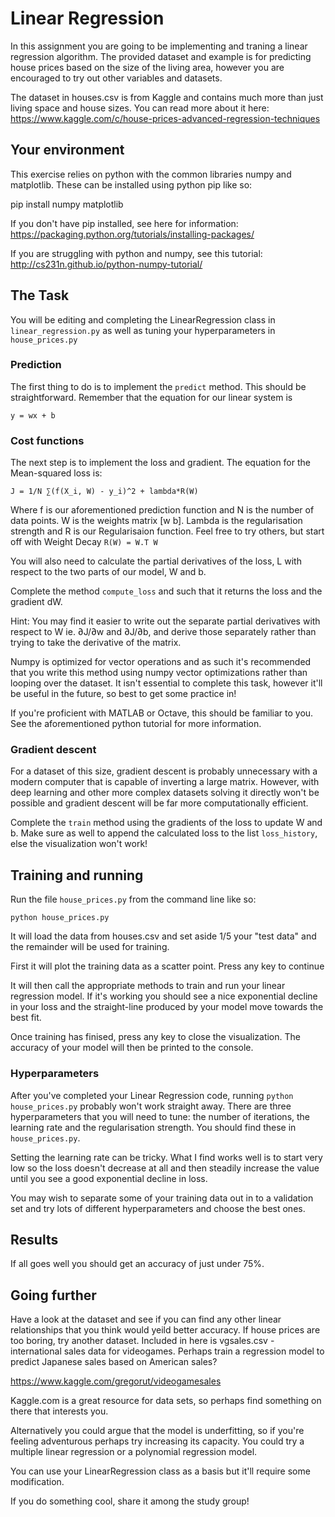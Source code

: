 # Linear Regression

In this assignment you are going to be implementing and traning a linear
regression algorithm. The provided dataset and example is for predicting 
house prices based on the size of the living area, however you are
encouraged to try out other variables and datasets. 

The dataset in houses.csv is from Kaggle and contains much more than just
living space and house sizes. You can read more about it here:
https://www.kaggle.com/c/house-prices-advanced-regression-techniques

## Your environment

This exercise relies on python with the common libraries numpy and 
matplotlib. These can be installed using python pip like so:

pip install numpy matplotlib

If you don't have pip installed, see here for information: 
https://packaging.python.org/tutorials/installing-packages/

If you are struggling with python and numpy, see this tutorial:
http://cs231n.github.io/python-numpy-tutorial/


## The Task

You will be editing and completing the LinearRegression class in 
`linear_regression.py` as well as tuning your hyperparameters 
in `house_prices.py`

### Prediction

The first thing to do is to implement the `predict` method. This should
be straightforward. Remember that the equation for our linear system is

```
y = wx + b
```

### Cost functions

The next step is to implement the loss and gradient. The equation for
the Mean-squared loss is:

```
J = 1/N ∑(f(X_i, W) - y_i)^2 + lambda*R(W)
```

Where f is our aforementioned prediction function and N is the number of
data points. W is the weights matrix [w b]. Lambda is the regularisation 
strength and R is our Regularisaion function. Feel free to try others, 
but start off with Weight Decay `R(W) = W.T W`

You will also need to calculate the partial derivatives of the loss, L with
respect to the two parts of our model, W and b.

Complete the method `compute_loss` and such that it returns the loss and
the gradient dW.

Hint: You may find it easier to write out the separate partial derivatives 
with respect to W ie. ∂J/∂w and ∂J/∂b, and derive those separately 
rather than trying to take the derivative of the matrix.

Numpy is optimized for vector operations and as such it's recommended that 
you write this method using numpy vector optimizations rather than looping 
over the dataset. It isn't essential to complete this task, however it'll
be useful in the future, so best to get some practice in!

If you're proficient with MATLAB or Octave, this should be familiar to you.
See the aforementioned python tutorial for more information.

### Gradient descent

For a dataset of this size, gradient descent is probably unnecessary with a
modern computer that is capable of inverting a large matrix. However,
with deep learning and other more complex datasets solving it directly 
won't be possible and gradient descent will be far more computationally
efficient.

Complete the `train` method using the gradients of the loss to update 
W and b. Make sure as well to append the calculated loss to the list
`loss_history`, else the visualization won't work!


## Training and running

Run the file `house_prices.py` from the command line like so:

```
python house_prices.py
```` 

It will load the data from houses.csv and set aside 1/5 your "test data" 
and the remainder will be used for training.

First it will plot the training data as a scatter point. Press any key to continue

It will then call the appropriate methods to train and run your linear 
regression model. If it's working you should see a nice exponential 
decline in your loss and the straight-line produced by your model move 
towards the best fit.

Once training has finised, press any key to close the visualization.
The accuracy of your model will then be printed to the console.

### Hyperparameters

After you've completed your Linear Regression code, 
running `python house_prices.py` probably won't work straight away.
There are three hyperparameters that you will need to tune: the number of 
iterations, the learning rate and the regularisation strength. 
You should find these in `house_prices.py`.

Setting the learning rate can be tricky. What I find works well is to
start very low so the loss doesn't decrease at all and then steadily 
increase the value until you see a good exponential decline in loss.

You may wish to separate some of your training data out in to a validation
set and try lots of different hyperparameters and choose the best ones.


## Results

If all goes well you should get an accuracy of just under 75%.


## Going further

Have a look at the dataset and see if you can find any other linear
relationships that you think would yeild better accuracy. If house
prices are too boring, try another dataset. 
Included in here is vgsales.csv - international sales data for videogames.
Perhaps train a regression model to predict Japanese sales based on American sales? 

https://www.kaggle.com/gregorut/videogamesales

Kaggle.com is a great resource for data sets, so perhaps find something on 
there that interests you.

Alternatively you could argue that the model is underfitting, so if you're
feeling adventurous perhaps try increasing its capacity.
You could try a multiple linear regression or a polynomial regression model. 

You can use your LinearRegression
class as a basis but it'll require some modification.

If you do something cool, share it among the study group!

